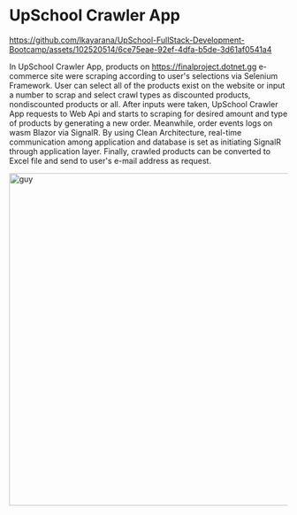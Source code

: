 # UpSchool Crawler App



https://github.com/lkayarana/UpSchool-FullStack-Development-Bootcamp/assets/102520514/6ce75eae-92ef-4dfa-b5de-3d61af0541a4



In UpSchool Crawler App, products on https://finalproject.dotnet.gg e-commerce site were scraping according to user's selections via Selenium Framework. User can select all of the products exist on the website or input a number to scrap and select crawl types as discounted products, nondiscounted products or all. After inputs were taken, UpSchool Crawler App requests to Web Api and starts to scraping for desired amount and type of products by generating a new order. Meanwhile, order events logs on wasm Blazor via SignalR.
By using Clean Architecture, real-time communication among application and database is set as initiating SignalR through application layer. Finally, crawled products can be converted to Excel file and send to user's e-mail address as request.



<img align="center" height="600px" alt="guy" width="650px" src="![image](https://github.com/lkayarana/UpSchool-FullStack-Development-Bootcamp/assets/102520514/8c9e22ce-85fc-4427-8f0e-a232840c0d9b)" />

